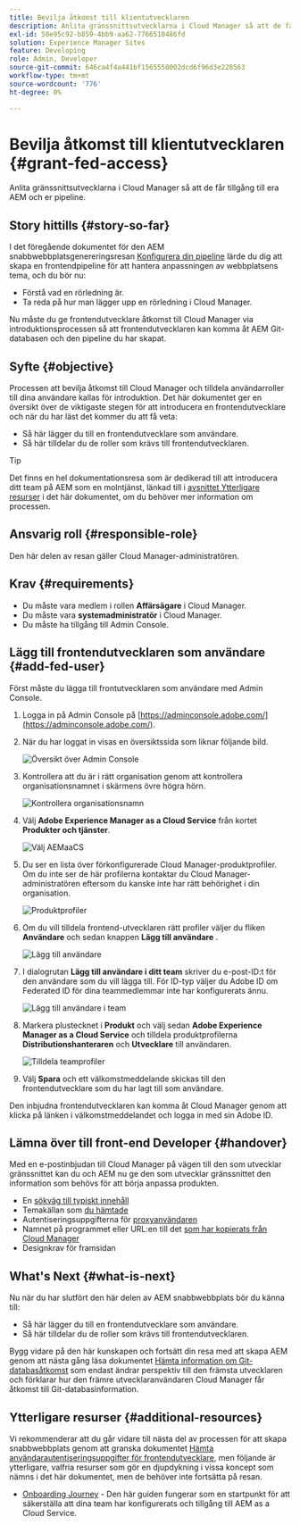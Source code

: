 ```yaml
---
title: Bevilja åtkomst till klientutvecklaren
description: Anlita gränssnittsutvecklarna i Cloud Manager så att de får tillgång till era AEM och er pipeline.
exl-id: 58e95c92-b859-4bb9-aa62-7766510486fd
solution: Experience Manager Sites
feature: Developing
role: Admin, Developer
source-git-commit: 646ca4f4a441bf1565558002dcd6f96d3e228563
workflow-type: tm+mt
source-wordcount: '776'
ht-degree: 0%

---
```


# Bevilja åtkomst till klientutvecklaren {#grant-fed-access}

Anlita gränssnittsutvecklarna i Cloud Manager så att de får tillgång till era AEM och er pipeline.

## Story hittills {#story-so-far}

I det föregående dokumentet för den AEM snabbwebbplatsgenereringsresan [Konfigurera din pipeline](pipeline-setup.md) lärde du dig att skapa en frontendpipeline för att hantera anpassningen av webbplatsens tema, och du bör nu:

* Förstå vad en rörledning är.
* Ta reda på hur man lägger upp en rörledning i Cloud Manager.

Nu måste du ge frontendutvecklare åtkomst till Cloud Manager via introduktionsprocessen så att frontendutvecklaren kan komma åt AEM Git-databasen och den pipeline du har skapat.

## Syfte {#objective}

Processen att bevilja åtkomst till Cloud Manager och tilldela användarroller till dina användare kallas för introduktion. Det här dokumentet ger en översikt över de viktigaste stegen för att introducera en frontendutvecklare och när du har läst det kommer du att få veta:

* Så här lägger du till en frontendutvecklare som användare.
* Så här tilldelar du de roller som krävs till frontendutvecklaren.

>[!TIP]
>
>Det finns en hel dokumentationsresa som är dedikerad till att introducera ditt team på AEM som en molntjänst, länkad till i [avsnittet Ytterligare resurser](#additional-resources) i det här dokumentet, om du behöver mer information om processen.

## Ansvarig roll {#responsible-role}

Den här delen av resan gäller Cloud Manager-administratören.

## Krav {#requirements}

* Du måste vara medlem i rollen **Affärsägare** i Cloud Manager.
* Du måste vara **systemadministratör** i Cloud Manager.
* Du måste ha tillgång till Admin Console.

## Lägg till frontendutvecklaren som användare {#add-fed-user}

Först måste du lägga till frontutvecklaren som användare med Admin Console.

1. Logga in på Admin Console på [https://adminconsole.adobe.com/](https://adminconsole.adobe.com/).

1. När du har loggat in visas en översiktssida som liknar följande bild.

   ![Översikt över Admin Console](assets/admin-console.png)

1. Kontrollera att du är i rätt organisation genom att kontrollera organisationsnamnet i skärmens övre högra hörn.

   ![Kontrollera organisationsnamn](assets/correct-org.png)

1. Välj **Adobe Experience Manager as a Cloud Service** från kortet **Produkter och tjänster**.

   ![Välj AEMaaCS](assets/select-aemaacs.png)

1. Du ser en lista över förkonfigurerade Cloud Manager-produktprofiler. Om du inte ser de här profilerna kontaktar du Cloud Manager-administratören eftersom du kanske inte har rätt behörighet i din organisation.

   ![Produktprofiler](assets/product-profiles.png)

1. Om du vill tilldela frontend-utvecklaren rätt profiler väljer du fliken **Användare** och sedan knappen **Lägg till användare** .

   ![Lägg till användare](assets/add-user.png)

1. I dialogrutan **Lägg till användare i ditt team** skriver du e-post-ID:t för den användare som du vill lägga till. För ID-typ väljer du Adobe ID om Federated ID för dina teammedlemmar inte har konfigurerats ännu.

   ![Lägg till användare i team](assets/add-to-team.png)

1. Markera plustecknet i **Produkt** och välj sedan **Adobe Experience Manager as a Cloud Service** och tilldela produktprofilerna **Distributionshanteraren** och **Utvecklare** till användaren.

   ![Tilldela teamprofiler](assets/assign-team.png)

1. Välj **Spara** och ett välkomstmeddelande skickas till den frontendutvecklare som du har lagt till som användare.

Den inbjudna frontendutvecklaren kan komma åt Cloud Manager genom att klicka på länken i välkomstmeddelandet och logga in med sin Adobe ID.

## Lämna över till front-end Developer {#handover}

Med en e-postinbjudan till Cloud Manager på vägen till den som utvecklar gränssnittet kan du och AEM nu ge den som utvecklar gränssnittet den information som behövs för att börja anpassa produkten.

* En [sökväg till typiskt innehåll](#example-page)
* Temakällan som [du hämtade](#download-theme)
* Autentiseringsuppgifterna för [proxyanvändaren](#proxy-user)
* Namnet på programmet eller URL:en till det [som har kopierats från Cloud Manager](pipeline-setup.md#login)
* Designkrav för framsidan

## What&#39;s Next {#what-is-next}

Nu när du har slutfört den här delen av AEM snabbwebbplats bör du känna till:

* Så här lägger du till en frontendutvecklare som användare.
* Så här tilldelar du de roller som krävs till frontendutvecklaren.

Bygg vidare på den här kunskapen och fortsätt din resa med att skapa AEM genom att nästa gång läsa dokumentet [Hämta information om Git-databasåtkomst](retrieve-access.md) som endast ändrar perspektiv till den främsta utvecklaren och förklarar hur den främre utvecklaranvändaren Cloud Manager får åtkomst till Git-databasinformation.

## Ytterligare resurser {#additional-resources}

Vi rekommenderar att du går vidare till nästa del av processen för att skapa snabbwebbplats genom att granska dokumentet [Hämta användarautentiseringsuppgifter för frontendutvecklare](retrieve-access.md), men följande är ytterligare, valfria resurser som gör en djupdykning i vissa koncept som nämns i det här dokumentet, men de behöver inte fortsätta på resan.

* [Onboarding Journey](/help/journey-onboarding/overview.md) - Den här guiden fungerar som en startpunkt för att säkerställa att dina team har konfigurerats och tillgång till AEM as a Cloud Service.

